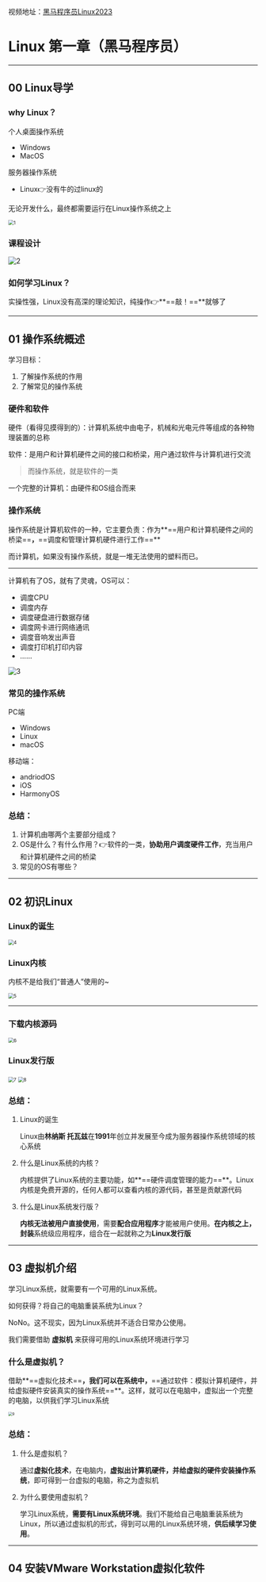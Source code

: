 视频地址：[黑马程序员Linux2023](https://www.bilibili.com/video/BV1n84y1i7td/?spm_id_from=333.999.0.0&vd_source=f111e229e8ddffc692d57d989194e313)

# Linux 第一章（黑马程序员）

---

## 00 Linux导学

### why Linux？

个人桌面操作系统

- Windows
- MacOS

服务器操作系统

- Linux👉没有牛的过linux的



无论开发什么，最终都需要运行在Linux操作系统之上

<img src="https://raw.githubusercontent.com/ajuicefans/mylearning/main/Linux/heima_coder/images/1.png" alt="1" style="zoom:67%;" />



### 课程设计

![2](https://raw.githubusercontent.com/ajuicefans/mylearning/main/Linux/heima_coder/images/2.png)



### 如何学习Linux？

实操性强，Linux没有高深的理论知识，纯操作👉**==敲！==**就够了

---



## 01 操作系统概述

学习目标：

1. 了解操作系统的作用
2. 了解常见的操作系统



### 硬件和软件

硬件（看得见摸得到的）：计算机系统中由电子，机械和光电元件等组成的各种物理装置的总称

软件：是用户和计算机硬件之间的接口和桥梁，用户通过软件与计算机进行交流

> 而操作系统，就是软件的一类



一个完整的计算机：由硬件和OS组合而来



### 操作系统

操作系统是计算机软件的一种，它主要负责：作为**==用户和计算机硬件之间的桥梁==**，**==调度和管理计算机硬件进行工作==**

而计算机，如果没有操作系统，就是一堆无法使用的塑料而已。

---

计算机有了OS，就有了灵魂，OS可以：

- 调度CPU
- 调度内存
- 调度硬盘进行数据存储
- 调度网卡进行网络通讯
- 调度音响发出声音
- 调度打印机打印内容
- ......

![3](https://raw.githubusercontent.com/ajuicefans/mylearning/main/Linux/heima_coder/images/3.png)



### 常见的操作系统

PC端

- Windows
- Linux
- macOS

移动端：

- andriodOS
- iOS
- HarmonyOS



### 总结：

1. 计算机由哪两个主要部分组成？
2. OS是什么？有什么作用？👉软件的一类，**协助用户调度硬件工作**，充当用户和计算机硬件之间的桥梁
3. 常见的OS有哪些？

---



## 02 初识Linux

### Linux的诞生

<img src="https://raw.githubusercontent.com/ajuicefans/mylearning/main/Linux/heima_coder/images/4.png" alt="4" style="zoom:67%;" />



### Linux内核

内核不是给我们“普通人”使用的~

<img src="https://raw.githubusercontent.com/ajuicefans/mylearning/main/Linux/heima_coder/images/5.png" alt="5" style="zoom:67%;" />

---

### 下载内核源码

<img src="https://raw.githubusercontent.com/ajuicefans/mylearning/main/Linux/heima_coder/images/6.png" alt="6" style="zoom:67%;" />

### Linux发行版

<img src="https://raw.githubusercontent.com/ajuicefans/mylearning/main/Linux/heima_coder/images/7.png" alt="7" style="zoom:67%;" />

<img src="https://raw.githubusercontent.com/ajuicefans/mylearning/main/Linux/heima_coder/images/8.png" alt="8" style="zoom:67%;" />

### 总结：

1. Linux的诞生

   Linux由**林纳斯 托瓦兹**在**1991**年创立并发展至今成为服务器操作系统领域的核心系统

2. 什么是Linux系统的内核？

   内核提供了Linux系统的主要功能，如**==硬件调度管理的能力==**。Linux内核是免费开源的，任何人都可以查看内核的源代码，甚至是贡献源代码

3. 什么是Linux系统发行版？

   **内核无法被用户直接使用**，需要**配合应用程序**才能被用户使用。**在内核之上，封装**系统级应用程序，组合在一起就称之为**Linux发行版**

---



## 03 虚拟机介绍

学习Linux系统，就需要有一个可用的Linux系统。

如何获得？将自己的电脑重装系统为Linux？

NoNo。这不现实，因为Linux系统并不适合日常办公使用。

我们需要借助 **虚拟机** 来获得可用的Linux系统环境进行学习



### 什么是虚拟机？

借助**==虚拟化技术==**，我们可以在系统中，**==通过软件：模拟计算机硬件，并给虚拟硬件安装真实的操作系统==**。这样，就可以在电脑中，虚拟出一个完整的电脑，以供我们学习Linux系统

<img src="https://raw.githubusercontent.com/ajuicefans/mylearning/main/Linux/heima_coder/images/9.png" alt="9" style="zoom:50%;" />



### 总结：

1. 什么是虚拟机？

   通过**虚拟化技术**，在电脑内，**虚拟出计算机硬件，并给虚拟的硬件安装操作系统**，即可得到一台虚拟的电脑，称之为虚拟机

2. 为什么要使用虚拟机？

   学习Linux系统，**需要有Linux系统环境**。我们不能给自己电脑重装系统为Linux，所以通过虚拟机的形式，得到可以用的Linux系统环境，**供后续学习使用**。

---



## 04 安装VMware Workstation虚拟化软件